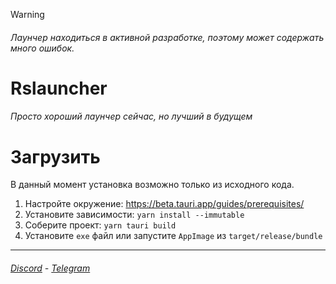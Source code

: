 > [!Warning]
> ###### Лаунчер находиться в активной разработке, поэтому может содержать много ошибок.

# Rslauncher
###### Просто хороший лаунчер сейчас, но лучший в будущем

# Загрузить
В данный момент установка возможно только из исходного кода.

1. Настройте окружение: https://beta.tauri.app/guides/prerequisites/
2. Установите зависимости: `yarn install --immutable`
3. Соберите проект: `yarn tauri build`
4. Установите `exe` файл или запустите `AppImage` из `target/release/bundle`

---

###### [Discord](https://discord.gg/75uYTryUu8) - [Telegram](https://t.me/LIMPIX31)
